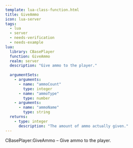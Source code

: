 ```yaml
---
template: lua-class-function.html
title: GiveAmmo
icon: lua-server
tags:
  - lua
  - server
  - needs-verification
  - needs-example
lua:
  library: CBasePlayer
  function: GiveAmmo
  realm: server
  description: "Give ammo to the player."
  
  argumentSets:
    - arguments:
      - name: "ammoCount"
        type: integer
      - name: "ammoType"
        type: number
    - arguments:
      - name: "ammoName"
        type: string
  returns:
    - type: integer
      description: "The amount of ammo actually given."
---
```


<div class="lua__search__keywords">
CBasePlayer:GiveAmmo &#x2013; Give ammo to the player.
</div>
